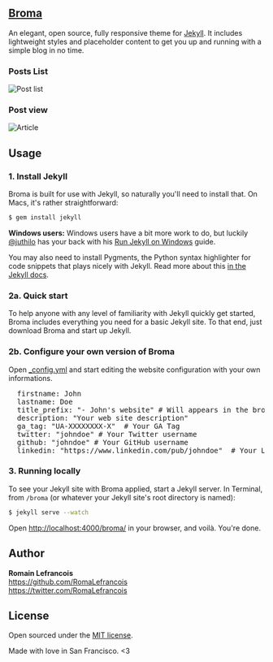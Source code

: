 ## [Broma](http://romalefrancois.github.io/broma)

An elegant, open source, fully responsive theme for [Jekyll](http://jekyllrb.com/). It includes lightweight styles and placeholder content to get you up and running with a simple blog in no time.

### Posts List
![Post list](https://cloud.githubusercontent.com/assets/2098871/3170120/04617e9a-ebb0-11e3-85b8-44fbc44fe7ff.png)
### Post view 
![Article](https://cloud.githubusercontent.com/assets/2098871/3170125/2fb65a3e-ebb0-11e3-8ee8-1051140f296b.png)


## Usage

### 1. Install Jekyll

Broma is built for use with Jekyll, so naturally you'll need to install that. On Macs, it's rather straightforward:

```bash
$ gem install jekyll
```

**Windows users:** Windows users have a bit more work to do, but luckily [@juthilo](https://github.com/juthilo) has your back with his [Run Jekyll on Windows](https://github.com/juthilo/run-jekyll-on-windows) guide.

You may also need to install Pygments, the Python syntax highlighter for code snippets that plays nicely with Jekyll. Read more about this [in the Jekyll docs](http://jekyllrb.com/docs/templates/#code_snippet_highlighting).

### 2a. Quick start

To help anyone with any level of familiarity with Jekyll quickly get started, Broma includes everything you need for a basic Jekyll site. To that end, just download Broma and start up Jekyll.

### 2b. Configure your own version of Broma

Open [_config.yml](_config.yml) and start editing the website configuration with your own informations.
<pre>
  firstname: John  
  lastname: Doe  
  title_prefix: "- John's website" # Will appears in the browser bar  
  description: "Your web site description"  
  ga_tag: "UA-XXXXXXXX-X"  # Your GA Tag
  twitter: "johndoe" # Your Twitter username
  github: "johndoe" # Your GitHub username
  linkedin: "https://www.linkedin.com/pub/johndoe"  # Your LinkedIn profile URL
</pre>
### 3. Running locally

To see your Jekyll site with Broma applied, start a Jekyll server. In Terminal, from `/broma` (or whatever your Jekyll site's root directory is named):

```bash
$ jekyll serve --watch
```

Open <http://localhost:4000/broma/> in your browser, and voilà. You're done.

## Author

**Romain Lefrancois**  
<https://github.com/RomaLefrancois>  
<https://twitter.com/RomaLefrancois>


## License

Open sourced under the [MIT license](LICENSE.md).

Made with love in San Francisco. <3
